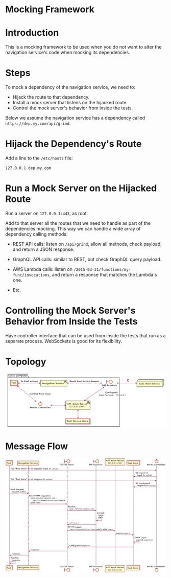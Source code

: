 Mocking Framework
=================

# Introduction

This is a mocking framework to be used when you do not want to alter the navigation service's code when mocking its dependencies.

# Steps

To mock a dependency of the navigation service, we need to:

- Hijack the route to that dependency.
- Install a mock server that listens on the hijacked route.
- Control the mock server's behavior from inside the tests.

Below we assume the navigation service has a dependency called `https://dep.my.com/api/grind`.

# Hijack the Dependency's Route

Add a line to the `/etc/hosts` file:

    127.0.0.1 dep.my.com


# Run a Mock Server on the Hijacked Route

Run a server on `127.0.0.1:443`, as root.

Add to that server all the routes that we need to handle as part of the dependencies mocking.  This way we can handle a wide array of dependency calling methods:

- REST API calls: listen on `/api/grind`, allow all methods, check payload, and return a JSON response.

- GraphQL API calls: similar to REST, but check  GraphQL query payload.

- AWS Lambda calls: listen on `/2015-03-31/functions/my-func/invocations`, and return a response that matches the Lambda's one.

- Etc.

# Controlling the Mock Server's Behavior from Inside the Tests

Have controller interface that can be used from inside the tests that run as a separate process.  WebSockets is good for its flexibility.

# Topology

![Mocking topology](diagrams/mock-topology.png)

# Message Flow

![Mocking message flow](diagrams/mock-sequence.png)

